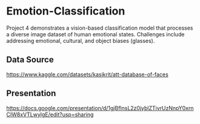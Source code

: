 # Emotion-Classification
Project 4 demonstrates a vision-based classification model that processes a diverse image dataset of human emotional states. Challenges include addressing emotional,  cultural, and object biases (glasses).

## Data Source
https://www.kaggle.com/datasets/kasikrit/att-database-of-faces

## Presentation
https://docs.google.com/presentation/d/1gjBflnsL2z0jyblZTivrUzNnpY0xrnCIW8xVTLwylgE/edit?usp=sharing

